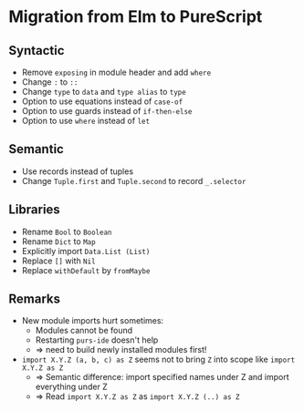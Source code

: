 # Migration from Elm to PureScript


## Syntactic

- Remove `exposing` in module header and add `where`
- Change `:` to `::`
- Change `type` to `data` and `type alias` to `type`
- Option to use equations instead of `case-of`
- Option to use guards instead of `if-then-else`
- Option to use `where` instead of `let`


## Semantic

- Use records instead of tuples
- Change `Tuple.first` and `Tuple.second` to record `_.selector`


## Libraries

- Rename `Bool` to `Boolean`
- Rename `Dict` to `Map`
- Explicitly import `Data.List (List)`
- Replace `[]` with `Nil`
- Replace `withDefault` by `fromMaybe`


## Remarks

- New module imports hurt sometimes:
  - Modules cannot be found
  - Restarting `purs-ide` doesn't help
  - => need to build newly installed modules first!
- `import X.Y.Z (a, b, c) as Z` seems not to bring `Z` into scope like `import X.Y.Z as Z`
  - => Semantic difference: import specified names under Z and import everything under Z
  - => Read `import X.Y.Z as Z` as `import X.Y.Z (..) as Z`
